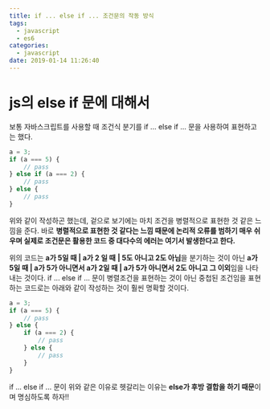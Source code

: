 ```yaml
---
title: if ... else if ... 조건문의 작동 방식
tags:
  - javascript
  - es6
categories:
  - javascript
date: 2019-01-14 11:26:40
---
```


# js의 else if 문에 대해서

보통 자바스크립트를 사용할 때 조건식 분기를 if ... else if ... 문을 사용하여 표현하고는 했다. 

```javascript
a = 3;
if (a === 5) {
    // pass
} else if (a === 2) {
    // pass
} else {
    // pass
}
```

위와 같이 작성하곤 했는데, 겉으로 보기에는 마치 조건을 병렬적으로 표현한 것 같은 느낌을 준다. 바로 **병렬적으로 표현한 것 같다는 느낌 때문에 논리적 오류를 범하기 매우 쉬우며 실제로 조건문은 활용한 코드 중 대다수의 에러는 여기서 발생한다고 한다.** 

위의 코드는 **a가 5일 때 | a가 2 일 때** **| 5도 아니고 2도 아님**을 분기하는 것이 아닌 **a가 5일 때 | a가 5가 아니면서 a가 2일 때 | a가 5가 아니면서 2도 아니고 그 이외**임을 나타내는 것이다. if ... else if ... 문이 병렬조건을 표현하는 것이 아닌 중첩된 조건임을 표현하는 코드로는 아래와 같이 작성하는 것이 훨씬 명확할 것이다.

```javascript
a = 3;
if (a === 5) {
    // pass
} else {
    if (a === 2) {
        // pass
    } else {
        // pass
    }
}
```

if ... else if ... 문이 위와 같은 이유로 헷갈리는 이유는 **else가 후방 결합을 하기 때문**이며 명심하도록 하자!!